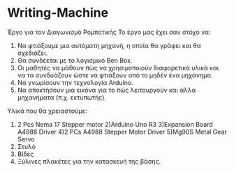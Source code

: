 # Writing-Machine
Έργο για τον Διαγωνισμό Ρομποτικής 
Το έργο μας έχει σαν στόχο να:
1) Να φτιάξουμε μια αυτόματη μηχανή, η οποία θα γράφει και θα σχεδιάζει. 
2) Θα συνδέεται με το λογισμικό Ben Box. 
3) Οι μαθητές να μάθουν πώς να χρησιμοποιούν διαφορετικά υλικά και να τα συνδυάζουν ώστε να φτιάξουν από το μηδέν ένα μηχάνημα. 
4) Να γνωρίσουν την τεχνολογία Arduino. 
5) Να αποκτήσουν μια εικόνα για το πώς λειτουργούν και άλλα μηχανήματα (π.χ. εκτυπωτής). 

Υλικά που θα χρειαστούμε: 
1) 2 Pcs Nema 17 Stepper motor
2)Arduino Uno R3 
3)Expansion Board A4988 Driver
4)2 PCs A4988 Stepper Motor Driver 
5)Mg90S Metal Gear Servo 
6) Στυλό 
7) Βίδες 
8) Ξύλινες πλακέτες για την κατασκευή της βάσης. 
